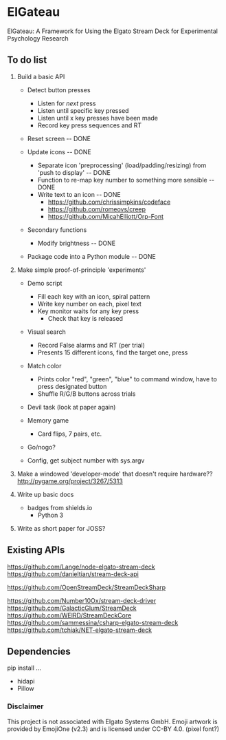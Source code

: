 # ElGateau
ElGateau: A Framework for Using the Elgato Stream Deck for Experimental Psychology Research

## To do list

1. Build a basic API
	- Detect button presses
		+ Listen for *next* press
		+ Listen until specific key pressed
		+ Listen until x key presses have been made
		+ Record key press sequences and RT

	- Reset screen -- DONE
	- Update icons -- DONE
		+ Separate icon 'preprocessing' (load/padding/resizing) from 'push to display' -- DONE
		+ Function to re-map key number to something more sensible -- DONE
		+ Write text to an icon -- DONE
			- https://github.com/chrissimpkins/codeface
			- https://github.com/romeovs/creep
			- https://github.com/MicahElliott/Orp-Font
	- Secondary functions
		+ Modify brightness -- DONE
	- Package code into a Python module -- DONE

1. Make simple proof-of-principle 'experiments'

	- Demo script
		+ Fill each key with an icon, spiral pattern
		+ Write key number on each, pixel text
		+ Key monitor waits for any key press
			* Check that key is released

	- Visual search
		+ Record False alarms and RT (per trial)
		+ Presents 15 different icons, find the target one, press

	- Match color
		+ Prints color "red", "green", "blue" to command window, have to press designated button
		+ Shuffle R/G/B buttons across trials

	- Devil task (look at paper again)

	- Memory game
		+ Card flips, 7 pairs, etc.

	- Go/nogo?

	- Config, get subject number with sys.argv

1. Make a windowed 'developer-mode' that doesn't require hardware??
http://pygame.org/project/3267/5313

1. Write up basic docs
	- badges from shields.io
		+ Python 3

1. Write as short paper for JOSS?

## Existing APIs
https://github.com/Lange/node-elgato-stream-deck
https://github.com/danieltian/stream-deck-api

https://github.com/OpenStreamDeck/StreamDeckSharp

https://github.com/Number10Ox/stream-deck-driver
https://github.com/GalacticGlum/StreamDeck
https://github.com/WElRD/StreamDeckCore
https://github.com/sammessina/csharp-elgato-stream-deck
https://github.com/tchiak/NET-elgato-stream-deck

## Dependencies
pip install ...
- hidapi
- Pillow

### Disclaimer

This project is not associated with Elgato Systems GmbH. 
Emoji artwork is provided by EmojiOne (v2.3) and is licensed under CC-BY 4.0.
(pixel font?)

